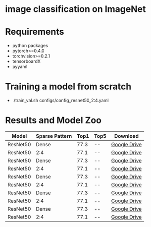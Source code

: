# image classification on ImageNet

# Requirements

* python packages
* pytorch>=0.4.0
* torchvision>=0.2.1
* tensorboardX
* pyyaml


# Training a model from scratch

* ./train_val.sh configs/config_resnet50_2:4.yaml

# Results and Model Zoo

|     Model    | Sparse Pattern |    Top1 |         Top5  |   Download |
| ------------ | --- | ---------------|----------|------ |
| ResNet50 |  Dense | 77.3 |--|[Google Drive](https://drive.google.com/file/d/1TUvQg4-Y8RdEyTbiuojLWEH64xLLPszG/view?usp=sharing)|
| ResNet50 |  2:4 | 77.1 |--|[Google Drive](https://drive.google.com/file/d/1zARmlZDI_JWKEteEwNIjcZBGVEiEvWLc/view?usp=sharing)|
| ResNet50 |  Dense | 77.3 |--|[Google Drive](https://drive.google.com/file/d/1TUvQg4-Y8RdEyTbiuojLWEH64xLLPszG/view?usp=sharing)|
| ResNet50 |  2:4 | 77.1 |--|[Google Drive](https://drive.google.com/file/d/1zARmlZDI_JWKEteEwNIjcZBGVEiEvWLc/view?usp=sharing)|
| ResNet50 |  Dense | 77.3 |--|[Google Drive](https://drive.google.com/file/d/1TUvQg4-Y8RdEyTbiuojLWEH64xLLPszG/view?usp=sharing)|
| ResNet50 |  2:4 | 77.1 |--|[Google Drive](https://drive.google.com/file/d/1zARmlZDI_JWKEteEwNIjcZBGVEiEvWLc/view?usp=sharing)|
| ResNet50 |  Dense | 77.3 |--|[Google Drive](https://drive.google.com/file/d/1TUvQg4-Y8RdEyTbiuojLWEH64xLLPszG/view?usp=sharing)|
| ResNet50 |  2:4 | 77.1 |--|[Google Drive](https://drive.google.com/file/d/1zARmlZDI_JWKEteEwNIjcZBGVEiEvWLc/view?usp=sharing)|
| ResNet50 |  Dense | 77.3 |--|[Google Drive](https://drive.google.com/file/d/1TUvQg4-Y8RdEyTbiuojLWEH64xLLPszG/view?usp=sharing)|
| ResNet50 |  2:4 | 77.1 |--|[Google Drive](https://drive.google.com/file/d/1zARmlZDI_JWKEteEwNIjcZBGVEiEvWLc/view?usp=sharing)|
